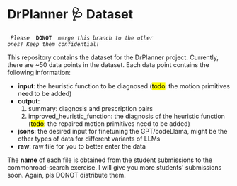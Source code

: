 # DrPlanner 🩺 Dataset

<code> <i>Please </i> <b>DONOT</b> <i> merge this branch to the other ones! Keep them confidential!</i></code>

This repository contains the dataset for the DrPlanner project. Currently, there are ~50 data points in the dataset. Each data point contains the following information:
- **input**: the heuristic function to be diagnosed (<mark>todo</mark>: the motion primitives need to be added)
- **output**:
  1. summary: diagnosis and prescription pairs
  2. improved_heuristic_function: the diagnosis of the heuristic function (<mark>todo</mark>: the repaired motion primitives need to be added)
- **jsons**: the desired input for finetuning the GPT/codeLlama, might be the other types of data for different variants of LLMs
- **raw**: raw file for you to better enter the data

The **name** of each file is obtained from the student submissions to the commonroad-search exercise. I will give you more students' submissions soon. Again, pls DONOT distribute them.